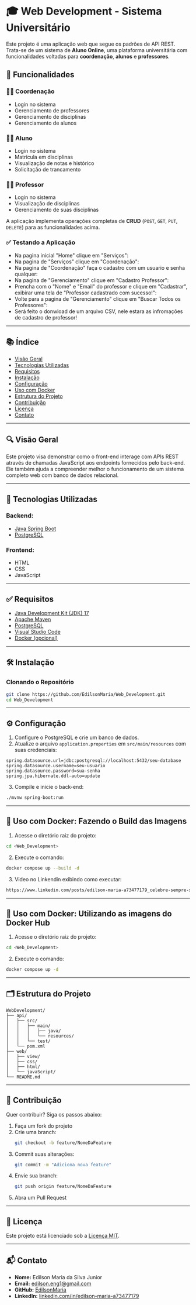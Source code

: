 # 🎓 Web Development - Sistema Universitário

Este projeto é uma aplicação web que segue os padrões de API REST. Trata-se de um sistema de **Aluno Online**, uma plataforma universitária com funcionalidades voltadas para **coordenação**, **alunos** e **professores**.

## 🧩 Funcionalidades

### 👩‍💼 Coordenação
- Login no sistema
- Gerenciamento de professores
- Gerenciamento de disciplinas
- Gerenciamento de alunos

### 👨‍🎓 Aluno
- Login no sistema
- Matrícula em disciplinas
- Visualização de notas e histórico
- Solicitação de trancamento

### 👨‍🏫 Professor
- Login no sistema
- Visualização de disciplinas
- Gerenciamento de suas disciplinas

A aplicação implementa operações completas de **CRUD** (`POST`, `GET`, `PUT`, `DELETE`) para as funcionalidades acima.

### ✅ Testando a Aplicação
- Na pagina inicial "Home" clique em "Serviços":
- Na pagina de "Serviços" clique em "Coordenação":
- Na pagina de "Coordenação" faça o cadastro com um usuario e senha qualquer:
- Na pagina de "Gerenciamento" clique em "Cadastro Professor":
- Prencha com o "Nome" e "Email" do professor e clique em "Cadastrar", exibirar uma tela de "Professor cadastrado com sucesso!":
- Volte para a pagina de "Gerenciamento" clique em "Buscar Todos os Professores":
- Será feito o donwload de um arquivo CSV, nele estara as infromações de cadastro de professor!

---

## 📚 Índice

- [Visão Geral](#visão-geral)
- [Tecnologias Utilizadas](#tecnologias-utilizadas)
- [Requisitos](#requisitos)
- [Instalação](#instalação)
- [Configuração](#configuração)
- [Uso com Docker](#uso-com-docker)
- [Estrutura do Projeto](#estrutura-do-projeto)
- [Contribuição](#contribuição)
- [Licença](#licença)
- [Contato](#contato)

---

## 🔍 Visão Geral

Este projeto visa demonstrar como o front-end interage com APIs REST através de chamadas JavaScript aos endpoints fornecidos pelo back-end. Ele também ajuda a compreender melhor o funcionamento de um sistema completo web com banco de dados relacional.

---

## 🚀 Tecnologias Utilizadas

### Backend:
- [Java Spring Boot](https://spring.io/projects/spring-boot)
- [PostgreSQL](https://www.postgresql.org/)

### Frontend:
- HTML
- CSS
- JavaScript

---

## ✅ Requisitos

- [Java Development Kit (JDK) 17](https://www.oracle.com/java/technologies/javase-downloads.html)
- [Apache Maven](https://maven.apache.org/download.cgi)
- [PostgreSQL](https://www.postgresql.org/download/)
- [Visual Studio Code](https://code.visualstudio.com/download)
- [Docker (opcional)](https://www.docker.com/)

---

## 🛠️ Instalação

### Clonando o Repositório
```bash
git clone https://github.com/EdilsonMaria/Web_Development.git
cd Web_Development
```

---

## ⚙️ Configuração

1. Configure o PostgreSQL e crie um banco de dados.
2. Atualize o arquivo `application.properties` em `src/main/resources` com suas credenciais:

```properties
spring.datasource.url=jdbc:postgresql://localhost:5432/seu-database
spring.datasource.username=seu-usuario
spring.datasource.password=sua-senha
spring.jpa.hibernate.ddl-auto=update
```

3. Compile e inicie o back-end:
```bash
./mvnw spring-boot:run
```

---

## 🐳 Uso com Docker: Fazendo o Build das Imagens

1. Acesse o diretório raiz do projeto:
```bash
cd <Web_Development>
```

2. Execute o comando:
```bash
docker compose up --build -d
```

3. Video no Linkendin exibindo como executar:
```bash
https://www.linkedin.com/posts/edilson-maria-a73477179_celebre-sempre-suas-pequenas-conquistas-activity-7259270311982891008-C1go?utm_source=share&utm_medium=member_desktop&rcm=ACoAACo_7DcBaEl3QDRm0_5YwcIEICrv4fd1tzI
```

---

## 🐳 Uso com Docker: Utilizando as imagens do Docker Hub 

1. Acesse o diretório raiz do projeto:
```bash
cd <Web_Development>
```

2. Execute o comando:
```bash
docker compose up -d
```


---

## 🗂️ Estrutura do Projeto

```
WebDevelopment/
├── api/
│   ├── src/
│   │   ├── main/
│   │   │   ├── java/
│   │   │   └── resources/
│   │   └── test/
│   └── pom.xml
├── web/
│   ├── view/
│   ├── css/
│   ├── html/
│   └── javaScript/
└── README.md
```

---

## 🤝 Contribuição

Quer contribuir? Siga os passos abaixo:

1. Faça um fork do projeto
2. Crie uma branch:  
   ```bash
   git checkout -b feature/NomeDaFeature
   ```
3. Commit suas alterações:  
   ```bash
   git commit -m "Adiciona nova feature"
   ```
4. Envie sua branch:  
   ```bash
   git push origin feature/NomeDaFeature
   ```
5. Abra um Pull Request

---

## 📄 Licença

Este projeto está licenciado sob a [Licença MIT](LICENSE).

---

## 📬 Contato

- **Nome:** Edilson Maria da Silva Junior  
- **Email:** edilson.eng1@gmail.com  
- **GitHub:** [EdilsonMaria](https://github.com/EdilsonMaria)  
- **LinkedIn:** [linkedin.com/in/edilson-maria-a73477179](https://www.linkedin.com/in/edilson-maria-a73477179/)
